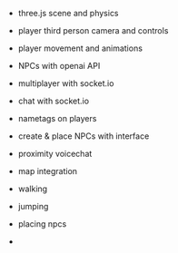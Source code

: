 - three.js scene and physics
- player third person camera and controls
- player movement and animations
- NPCs with openai API
- multiplayer with socket.io
- chat with socket.io
- nametags on players
- create & place NPCs with interface
- proximity voicechat
- map integration


- walking
- jumping
- placing npcs
- 